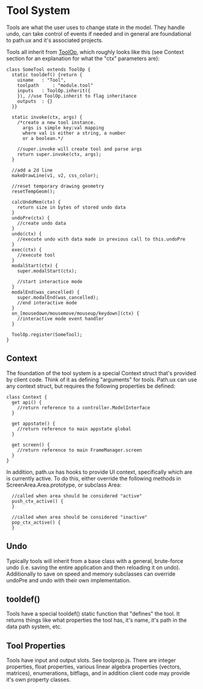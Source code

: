 # Tool System

Tools are what the user uses to change state in the model.  They handle undo, can take control of events if needed and
in general are foundational to path.ux and it's associated projects.

Tools all inherit from [ToolOp](@ToolOp), which roughly looks like this (see Context section for an
explanation for what the "ctx" parameters are):

```
class SomeTool extends ToolOp {
  static tooldef() {return {
    uiname   : "Tool",
    toolpath     : "module.tool"
    inputs   : ToolOp.inherit({
    }), //use ToolOp.inherit to flag inheritance
    outputs  : {}
  }}
  
  static invoke(ctx, args) {
    /*create a new tool instance.
      args is simple key:val mapping
      where val is either a string, a number
      or a boolean.*/
    
    //super.invoke will create tool and parse args
    return super.invoke(ctx, args);
  }
  
  //add a 2d line
  makeDrawLine(v1, v2, css_color);
  
  //reset temporary drawing geometry
  resetTempGeom();
  
  calcUndoMem(ctx) {
    return size in bytes of stored undo data
  }
  undoPre(ctx) {
    //create undo data
  }
  undo(ctx) {
    //execute undo with data made in previous call to this.undoPre
  }
  exec(ctx) {
    //execute tool
  }
  modalStart(ctx) {
    super.modalStart(ctx);
    
    //start interactice mode
  }
  modalEnd(was_cancelled) {
    super.modalEnd(was_cancelled);
    //end interactive mode
  }
  on_[mousedown/mousemove/mouseup/keydown](ctx) {
    //interactive mode event handler
  }
  
  ToolOp.register(SomeTool);
}
```

## Context
The foundation of the tool system is a special Context struct that's provided by client code.  Think of it as defining "arguments" for tools.  Path.ux can use any context struct, but requires the following properties be defined:

```
class Context {
  get api() {
    //return reference to a controller.ModelInterface
  }
  
  get appstate() {
    //return reference to main appstate global
  }
  
  get screen() {
    //return reference to main FrameManager.screen
  }
}
```

In addition, path.ux has hooks to provide UI context, specifically which are is currently active.  To do this,
either override the following methods in ScreenArea.Area.prototype, or subclass Area:

```
  //called when area should be considered "active"
  push_ctx_active() {
  }
  
  //called when area should be considered "inactive"
  pop_ctx_active() {
  }
```

## Undo
Typically tools will inherit from a base class with a general, brute-force undo (i.e. saving the
entire application and then reloading it on undo).  Additionally to save on speed and memory subclasses
can override undoPre and undo with their own implementation.


## tooldef()
Tools have a special tooldef() static function that "defines" the tool.  It returns things like
what properties the tool has, it's name, it's path in the data path system, etc.

## Tool Properties
Tools have input and output slots.  See toolprop.js.  There are integer properties, float properties,
various linear algebra properties (vectors, matrices), enumerations, bitflags, and in addition client code
may provide it's own property classes.


